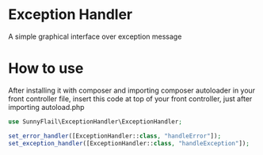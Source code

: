 # Exception Handler
A simple graphical interface over exception message
# How to use
After installing it with composer and importing composer autoloader in your front controller file,
insert this code at top of your  front controller, just after importing autoload.php

```php
use SunnyFlail\ExceptionHandler\ExceptionHandler;

set_error_handler([ExceptionHandler::class, "handleError"]);
set_exception_handler([ExceptionHandler::class, "handleException"]);
```